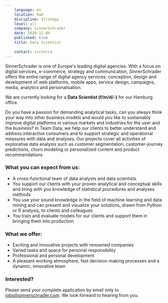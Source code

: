 ```yaml
---
    language: en
    location: Ham
    discipline: Strategy
    level: all
    company: SinnerSchrader
    date: 2020-12-04
    published: true
    title: Data Scientist
    
    contact: victoria
---
```


SinnerSchrader is one of Europe's leading digital agencies. With a focus on digital services, e-commerce, strategy and communication, SinnerSchrader offers the entire range of digital agency services: conception, design and development of web platforms, mobile apps, service design, campaigns, media, analytics and personalisation.

We are currently looking for a **Data Scientist (f/m/d/-)** for our Hamburg office.

Do you have a passion for demanding analytical tasks, can you always think your way into other business models and would you like to sustainably improve digital platforms in various markets and industries for the user and the business? In Team Data, we help our clients to better understand and address interactive consumers and to support strategic and operational measures with data and analyses. Our projects cover all activities of explorative data analysis such as customer segmentation, customer-journey predictions, churn modeling or personalized content and product recommendations.

### What you can expect from us:

- A cross-functional team of data analysts and data scientists
- You support our clients with your proven analytical and conceptual skills and bring with you knowledge of statistical procedures and analyses methods
- You use your sound knowledge in the field of machine learning and data mining and can present and visualize your solutions, drawn from Python or R analysis, to clients and colleagues
- You train and evaluate models for our clients and support them in bringing them into production

### What we offer:

- Exciting and innovative projects with renowned companies
- Varied tasks and space for personal responsibility
- Professional and personal development
- A pleasant working atmosphere, fast decision-making processes and a dynamic, innovative team

### Interested?
Please send your complete application by email only to <jobs@sinnerschrader.com>. We look forward to hearing from you.
